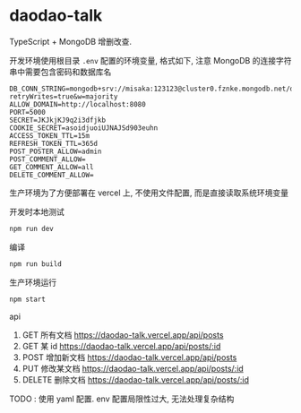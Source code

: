 # daodao-talk

TypeScript + MongoDB 增删改查.

开发环境使用根目录 `.env` 配置的环境变量, 格式如下, 注意 MongoDB 的连接字符串中需要包含密码和数据库名

```
DB_CONN_STRING=mongodb+srv://misaka:123123@cluster0.fznke.mongodb.net/daodao?retryWrites=true&w=majority
ALLOW_DOMAIN=http://localhost:8080
PORT=5000
SECRET=JKJkjKJ9q2i3dfjkb
COOKIE_SECRET=asoidjuoiUJNAJSd903euhn
ACCESS_TOKEN_TTL=15m
REFRESH_TOKEN_TTL=365d
POST_POSTER_ALLOW=admin
POST_COMMENT_ALLOW=
GET_COMMENT_ALLOW=all
DELETE_COMMENT_ALLOW=
```

生产环境为了方便部署在 vercel 上, 不使用文件配置, 而是直接读取系统环境变量

开发时本地测试
```bash
npm run dev 
```

编译

```bash
npm run build
```

生产环境运行
```bash
npm start
```



api

1. GET 所有文档
https://daodao-talk.vercel.app/api/posts 
2. GET 某 id
https://daodao-talk.vercel.app/api/posts/:id
3. POST 增加新文档
https://daodao-talk.vercel.app/api/posts
4. PUT 修改某文档
https://daodao-talk.vercel.app/api/posts/:id
5. DELETE 删除文档
https://daodao-talk.vercel.app/api/posts/:id





TODO : 使用 yaml 配置. env 配置局限性过大, 无法处理复杂结构
